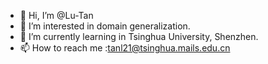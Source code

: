 - 👋 Hi, I’m @Lu-Tan
- 👀 I’m interested in domain generalization.
- 🌱 I’m currently learning in Tsinghua University, Shenzhen.
- 📫 How to reach me :tanl21@tsinghua.mails.edu.cn

<!---
Lu-Tan/Lu-Tan is a ✨ special ✨ repository because its `README.md` (this file) appears on your GitHub profile.
You can click the Preview link to take a look at your changes.
--->
